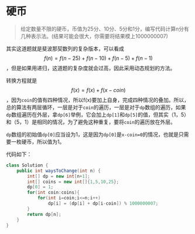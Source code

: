 # 硬币

> 给定数量不限的硬币，币值为25分、10分、5分和1分，编写代码计算n分有几种表示法。(结果可能会很大，你需要将结果模上1000000007)

其实这道题就是斐波那契数列的复杂版本，可以看成$$f(n)=f(n-25)+f(n-10)+f(n-5)+f(n-1)$$，但是如果用递归，这道题的复杂度就会过高，因此采用动态规划的方法。

转换方程就是$$f(x) = f(x)+f(x-coin)$$，因为`coin`的值有四种情况，所以f(x)要加上自身，完成四种情况的叠加。所以，总的算法有两层循环，一层是对于`coin`的遍历，一层是对于`dp`数组的遍历，如果`dp`数组遍历在外层，拿`dp[6]`举例，它会加上`dp[1]`和`dp[5]`的值，但其实（1，5）和（5，1）是相同的情况，为了避免这种重复，要将`coin`的遍历放在外层。

`dp`数组的初始值`dp[0]`应当设为1，这是因为`dp[0]`是`x-coin=0`的情况，也就是只需要一枚硬币，所以值为1。

代码如下：

```java
class Solution {
    public int waysToChange(int n) {
        int[] dp = new int[n+1];
        int[] coins = new int[]{1,5,10,25};
        dp[0] = 1;
        for(int coin:coins){
            for(int i=coin;i<=n;i++)
                dp[i] = (dp[i] + dp[i-coin]) % 1000000007;
        }
        return dp[n];
    }
}
```

